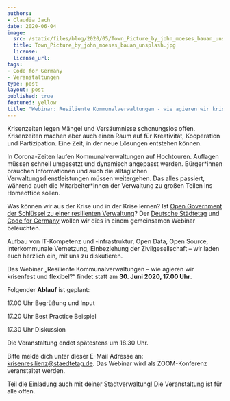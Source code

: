 ```yaml
---
authors:
- Claudia Jach
date: 2020-06-04
image: 
  src: /static/files/blog/2020/05/Town_Picture_by_john_moeses_bauan_unsplash.jpg
  title: Town_Picture_by_john_moeses_bauan_unsplash.jpg
  license:
  license_url:
tags:
- Code for Germany
- Veranstaltungen
type: post
layout: post
published: true
featured: yellow
title: "Webinar: Resiliente Kommunalverwaltungen - wie agieren wir krisenfest und flexibel?"
---
```


Krisenzeiten legen Mängel und Versäumnisse schonungslos offen. Krisenzeiten machen aber auch einen Raum auf für Kreativität, Kooperation und Partizipation. Eine Zeit, in der neue Lösungen entstehen können.

In Corona-Zeiten laufen Kommunalverwaltungen auf Hochtouren. Auflagen müssen schnell umgesetzt und dynamisch angepasst werden. Bürger\*innen brauchen Informationen und auch die alltäglichen Verwaltungsdienstleistungen müssen weitergehen. Das alles passiert, während auch die Mitarbeiter\*innen der Verwaltung zu großen Teilen ins Homeoffice sollen.

Was können wir aus der Krise und in der Krise lernen? Ist [Open Government der Schlüssel zu einer resilienten Verwaltung](https://codefor.de/assets/presse/20200409-CFG-Handbuch-Krisenresilienz.pdf)? Der [Deutsche Städtetag](http://www.staedtetag.de/) und [Code for Germany](https://codefor.de/) wollen wir dies in einem gemeinsamen Webinar beleuchten.

Aufbau von IT-Kompetenz und -infrastruktur, Open Data, Open Source, interkommunale Vernetzung, Einbeziehung der Zivilgesellschaft – wir laden euch herzlich ein, mit uns zu diskutieren.

Das Webinar „Resiliente Kommunalverwaltungen – wie agieren wir krisenfest und flexibel?“ findet statt am **30. Juni 2020, 17.00 Uhr**.

Folgender **Ablauf** ist geplant:

17.00 Uhr	Begrüßung und Input

17.20 Uhr	Best Practice Beispiel

17.30 Uhr	Diskussion

Die Veranstaltung endet spätestens um 18.30 Uhr.

Bitte melde dich unter dieser E-Mail Adresse an: krisenresilienz@staedtetag.de. Das Webinar wird als ZOOM-Konferenz veranstaltet werden.

Teil die [Einladung](https://github.com/okfde/okfn.de/raw/master/static/files/blog/2020/05/2020-05-07_EGovOpenData_NRW_Stellungnahme_OKF.pdf) auch mit deiner Stadtverwaltung! Die Veranstaltung ist für alle offen.
